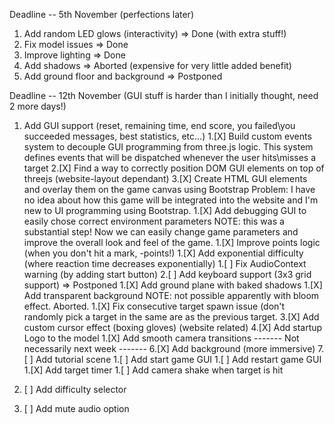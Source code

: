 Deadline -- 5th November (perfections later)
1. Add random LED glows (interactivity) => Done (with extra stuff!)
1. Fix model issues => Done
1. Improve lighting => Done
1. Add shadows => Aborted (expensive for very little added benefit)
1. Add ground floor and background => Postponed

Deadline -- 12th November (GUI stuff is harder than I initially thought, need 2 more days!)
1. Add GUI support (reset, remaining time, end score, you failed\you succeeded messages, best statistics, etc...)
    1.[X]   Build custom events system to decouple GUI programming from three.js logic. This system defines events
            that will be dispatched whenever the user hits\misses a target
    2.[X]   Find a way to correctly position DOM GUI elements on top of threejs (website-layout dependant)
    3.[X]   Create HTML GUI elements and overlay them on the game canvas using Bootstrap
            Problem: I have no idea about how this game will be integrated into the website
            and I'm new to UI programming using Bootstrap.
1.[X]   Add debugging GUI to easily chose correct environment parameters
        NOTE: this was a substantial step! Now we can easily change game parameters
        and improve the overall look and feel of the game.
1.[X]   Improve points logic (when you don't hit a mark, -points!)
1.[X]   Add exponential difficulty (where reaction time decreases exponentially)
1.[ ]   Fix AudioContext warning (by adding start button)
2.[ ]   Add keyboard support (3x3 grid support) => Postponed
1.[X]   Add ground plane with baked shadows
1.[X]   Add transparent background
        NOTE: not possible apparently with bloom effect. Aborted.
1.[X]   Fix consecutive target spawn issue (don't randomly pick a target in the 
        same are as the previous target.
3.[X]   Add custom cursor effect (boxing gloves) (website related)
4.[X]   Add startup Logo to the model
1.[X]   Add smooth camera transitions
------- Not necessarily next week -------
6.[X]   Add background (more immersive)
7.[ ]   Add tutorial scene
1.[ ]   Add start game GUI
1.[ ]   Add restart game GUI
1.[X]   Add target timer
1.[ ]   Add camera shake when target is hit

1. [ ]  Add difficulty selector
1. [ ]  Add mute audio option
